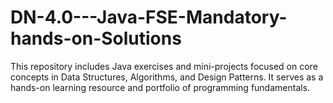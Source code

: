 # DN-4.0---Java-FSE-Mandatory-hands-on-Solutions
This repository includes Java exercises and mini-projects focused on core concepts in Data Structures, Algorithms, and Design Patterns. It serves as a hands-on learning resource and portfolio of programming fundamentals.







